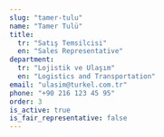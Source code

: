 ```yaml
---
slug: "tamer-tulu"
name: "Tamer Tulü"
title:
  tr: "Satış Temsilcisi"
  en: "Sales Representative"
department:
  tr: "Lojistik ve Ulaşım"
  en: "Logistics and Transportation"
email: "ulasim@turkel.com.tr"
phone: "+90 216 123 45 95"
order: 3
is_active: true
is_fair_representative: false
---
```

